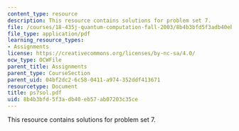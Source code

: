 ```yaml
---
content_type: resource
description: This resource contains solutions for problem set 7.
file: /courses/18-435j-quantum-computation-fall-2003/8b4b3bfd5f3adb40eb57ab07203c35ce_ps7sol.pdf
file_type: application/pdf
learning_resource_types:
- Assignments
license: https://creativecommons.org/licenses/by-nc-sa/4.0/
ocw_type: OCWFile
parent_title: Assignments
parent_type: CourseSection
parent_uid: 04bf2dc2-6c58-0411-a974-352ddf413671
resourcetype: Document
title: ps7sol.pdf
uid: 8b4b3bfd-5f3a-db40-eb57-ab07203c35ce
---
```

This resource contains solutions for problem set 7.